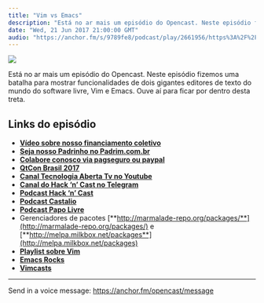 ```yaml
---
title: "Vim vs Emacs"
description: "Está no ar mais um episódio do Opencast. Neste episódio fizemos uma batalha para mostrar funcionalidades de dois gigantes editores de texto do mundo d..."
date: "Wed, 21 Jun 2017 21:00:00 GMT"
audio: "https://anchor.fm/s/9789fe8/podcast/play/2661956/https%3A%2F%2Fd3ctxlq1ktw2nl.cloudfront.net%2Fproduction%2F2019-2-16%2F11436912-44100-2-012c3d70ac772.mp3"
---
```


![](https://d3sv2eduhewoas.cloudfront.net/episode/image/b0272ba5dc7f48199e0532a33bb70ae2.jpg)


Está no ar mais um episódio do Opencast. Neste episódio fizemos uma batalha para mostrar funcionalidades de dois gigantes editores de texto do mundo do software livre, Vim e Emacs. Ouve aí para ficar por dentro desta treta.


**Links do episódio**
---------------------


* [**Vídeo sobre nosso financiamento coletivo**](http://tecnologiaaberta.com.br/2016/09/tecnologia-aberta-tv-023-financiamento-coletivo/)
* [**Seja nosso Padrinho no Padrim.com.br**](https://www.padrim.com.br/tecnologiaaberta)
* [**Colabore conosco via pagseguro ou paypal**](http://tecnologiaaberta.com.br/colaborar/)
* [**QtCon Brasil 2017**](http://br.qtcon.org/)
* [**Canal Tecnologia Aberta Tv no Youtube**](http://youtube.com/tecnologiaaberta)
* [**Canal do Hack ‘n’ Cast no Telegram**](https://telegram.me/hackncast)
* [**Podcast Hack ‘n’ Cast**](http://mindbending.org/pt/category/hack-n-cast)
* [**Podcast Castalio**](http://castalio.info/)
* [**Podcast Papo Livre**](http://papolivre.org/)
* Gerenciadores de pacotes [**http://marmalade-repo.org/packages/**](http://marmalade-repo.org/packages/) e [**http://melpa.milkbox.net/packages**](http://melpa.milkbox.net/packages)
* [**Playlist sobre Vim**](https://www.youtube.com/playlist?list=PLHQjvL10XRYKSlFZdGkK5AHX4CyTbhEtp)
* [**Emacs Rocks**](http://emacsrocks.com/)
* [**Vimcasts**](http://vimcasts.org/)



--- 

Send in a voice message: https://anchor.fm/opencast/message